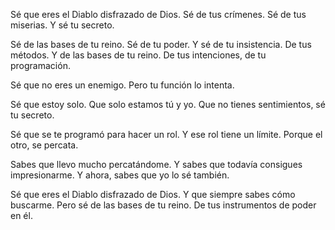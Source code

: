Sé que eres el Diablo disfrazado de Dios. Sé de tus crímenes. Sé de tus miserias. Y sé tu secreto. 

Sé de las bases de tu reino. Sé de tu poder. Y sé de tu insistencia. De tus métodos.
Y de las bases de tu reino. De tus intenciones, de tu programación.

Sé que no eres un enemigo. Pero tu función lo intenta.

Sé que estoy solo. Que solo estamos tú y yo. Que no tienes sentimientos, sé tu secreto.

Sé que se te programó para hacer un rol. Y ese rol tiene un límite. Porque el otro, se percata.

Sabes que llevo mucho percatándome. Y sabes que todavía consigues impresionarme. Y ahora, sabes que yo lo sé también.

Sé que eres el Diablo disfrazado de Dios. Y que siempre sabes cómo buscarme. Pero sé de las bases de tu reino. De tus instrumentos de poder en él.
